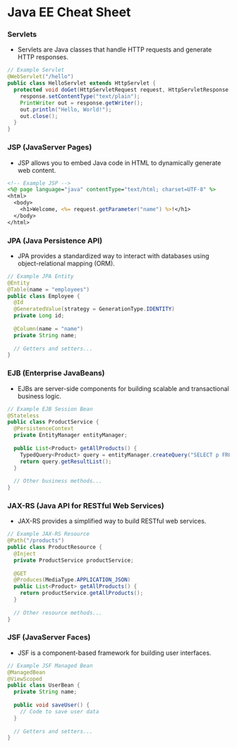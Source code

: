 # Java EE Cheat Sheet

### Servlets
- Servlets are Java classes that handle HTTP requests and generate HTTP responses.

```java
// Example Servlet
@WebServlet("/hello")
public class HelloServlet extends HttpServlet {
  protected void doGet(HttpServletRequest request, HttpServletResponse response) throws ServletException, IOException {
    response.setContentType("text/plain");
    PrintWriter out = response.getWriter();
    out.println("Hello, World!");
    out.close();
  }
}
```

### JSP (JavaServer Pages)
- JSP allows you to embed Java code in HTML to dynamically generate web content.

```jsp
<!-- Example JSP -->
<%@ page language="java" contentType="text/html; charset=UTF-8" %>
<html>
  <body>
    <h1>Welcome, <%= request.getParameter("name") %>!</h1>
  </body>
</html>
```

### JPA (Java Persistence API)
- JPA provides a standardized way to interact with databases using object-relational mapping (ORM).

```java
// Example JPA Entity
@Entity
@Table(name = "employees")
public class Employee {
  @Id
  @GeneratedValue(strategy = GenerationType.IDENTITY)
  private Long id;
  
  @Column(name = "name")
  private String name;
  
  // Getters and setters...
}
```

### EJB (Enterprise JavaBeans)
- EJBs are server-side components for building scalable and transactional business logic.

```java
// Example EJB Session Bean
@Stateless
public class ProductService {
  @PersistenceContext
  private EntityManager entityManager;
  
  public List<Product> getAllProducts() {
    TypedQuery<Product> query = entityManager.createQuery("SELECT p FROM Product p", Product.class);
    return query.getResultList();
  }
  
  // Other business methods...
}
```

### JAX-RS (Java API for RESTful Web Services)
- JAX-RS provides a simplified way to build RESTful web services.

```java
// Example JAX-RS Resource
@Path("/products")
public class ProductResource {
  @Inject
  private ProductService productService;
  
  @GET
  @Produces(MediaType.APPLICATION_JSON)
  public List<Product> getAllProducts() {
    return productService.getAllProducts();
  }
  
  // Other resource methods...
}
```

### JSF (JavaServer Faces)
- JSF is a component-based framework for building user interfaces.

```java
// Example JSF Managed Bean
@ManagedBean
@ViewScoped
public class UserBean {
  private String name;
  
  public void saveUser() {
    // Code to save user data
  }
  
  // Getters and setters...
}
```

